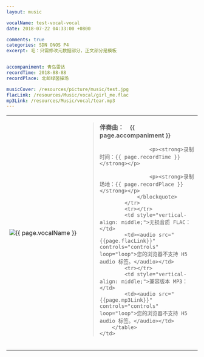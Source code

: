 ```yaml
---
layout: music

vocalName: test-vocal-vocal
date: 2018-07-22 04:33:00 +0800

comments: true
categories: SDN ONOS P4
excerpt: 毛：只需修改元数据部分，正文部分是模板


accompaniment: 青岛雷达
recordTime: 2018-88-88
recordPlace: 北邮绿茵操场

musicCover: /resources/picture/music/test.jpg
flacLink: /resources/Music/vocal/girl_me.flac
mp3Link: /resources/Music/vocal/tear.mp3
---
```


<table style="border-top: 0px solid #777; border-bottom: 0px solid #777; width: 100%;">
	<td style="padding: 0px; width: 38.2%; text-align: center;">
		<img src="{{ page.musicCover }}" title="{{ page.vocalName }}" style="width: auto;">
	</td>
	<td style="vertical-align: top; width:  61.8%; padding-right: 0px;">
		<table style="border-top: 0px solid #777; border-bottom: 0px solid #777;">
			<tr style="vertical-align: bottom;">
				<blockquote>
					<p><strong>伴奏曲：　{{ page.accompaniment }}</strong></p>

					<p><strong>录制时间：{{ page.recordTime }}</strong></p>

					<p><strong>录制场地：{{ page.recordPlace }}</strong></p>
				</blockquote>
			</tr>
			<tr></tr>
			<td style="vertical-align: middle;">无损音质 FLAC：</td>
			<td><audio src="{{page.flacLink}}" controls="controls" loop="loop">您的浏览器不支持 H5 audio 标签。</audio></td>
			<tr></tr>
			<td style="vertical-align: middle;">兼容版本 MP3：</td>
			<td><audio src="{{page.mp3Link}}" controls="controls" loop="loop">您的浏览器不支持 H5 audio 标签。</audio></td>
		</table>
	</td>	
</table>

